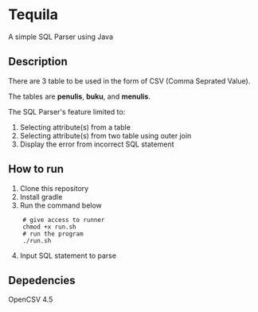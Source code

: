 # Tequila
A simple SQL Parser using Java

## Description
There are 3 table to be used in the form of CSV (Comma Seprated Value).

The tables are **penulis**, **buku**, and **menulis**.

The SQL Parser's feature limited to:
1. Selecting attribute(s) from a table
2. Selecting attribute(s) from two table using outer join
3. Display the error from incorrect SQL statement

## How to run
1. Clone this repository
2. Install gradle
3. Run the command below
```
    # give access to runner
    chmod +x run.sh
    # run the program
    ./run.sh
```
4. Input SQL statement to parse

## Depedencies
OpenCSV 4.5
